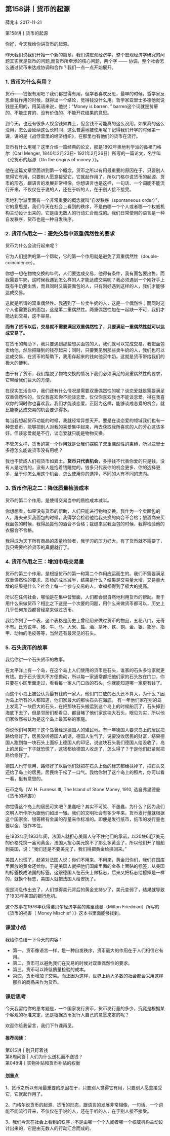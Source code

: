 
## 第158讲丨货币的起源

薛兆丰
2017-11-21

第158讲丨货币的起源


你好，今天我给你讲货币的起源。

昨天我们说我们开始一个新的篇章，我们讲宏观经济学。整个宏观经济学研究的问题其实就是货币的问题,而货币所牵涉的核心问题，两个字 —— 协调。整个社会怎么通过货币来达成协调和合作？我们一点一点开始展开。

### 1. 货币为什么有用？

货币——钱很有用吧？我们都觉得有用，但学者喜欢反思，最早的时候，哲学家反思金钱作用的时候，就得出一个结论，觉得钱没什么用。哲学家亚里士多德他就说钱是无用的，用英语来说，他说：“Money is barren. ” barren这个词就是贫瘠的、不能生育的、没有价值的、不能开花结果的意思。

到今天，也还有很多人视金钱如粪土，但金钱不可能真的这么没用。如果真的这么没用，怎么会延续这么长时间，这么普遍地被使用呢？记得我们开学的时候第一课，讲的是《战俘营里的经济组织》，在那里也有他们的货币在流行。

货币有什么用呢？这里介绍一篇经典的论文，那是1892年奥地利学派的鼻祖门格尔（Carl Menger, 1840年2月23日- 1921年2月26日）所写的一篇论文，名字叫《论货币的起源（On the origins of money ）》。

他在这篇文章里面讲到第一个概念，货币之所以有用最重要的原因在于，只要别人觉得它有用，只要别人愿意接受它，它就起作用了。所以门格尔说货币的起源、货币的形态，跟语言的发展非常相像。你想语言也是这样，一句话、一个词能不能流行开来，不仅仅在于说的人，还在于听的人，在于别人接不接受。

奥地利学派里面有一个非常重要的概念就叫“自发秩序（spontaneous order）”，它的意思是，我们今天在社会上看到的秩序，不是由哪一个个人或者哪一个权威机构主动设计出来的，它是由无数人的行动汇合而成的。我们日常使用的语言是一种自发秩序，货币也是一种自发秩序。

### 2. 货币作用之一：避免交易中双重偶然性的要求

货币为什么会流行起来呢？

它为人们提供的第一个帮助，它的第一个作用就是避免了双重偶然性（double-coincidence）。

你想一想在物物交换的年代，人们要达成交易，他得有条件，我有面包要出售，而我需要牛奶，这时候我遇到怎么样的人才能达成交易呢？我必须遇到一个刚好手上既有牛奶要出售，而且同时又需要面包的人，只有刚好遇到这样的人，我们才能够达成交易。

这就是所谓的双重偶然性。我遇到了一位卖牛奶的人，这是一个偶然性；而同时这个人也需要我的面包，这是第二重偶然性。两重偶然性加在一起缺一不可，我们才能达到交易，这不容易。

**而有了货币以后，交易就不需要满足双重偶然性了，只要满足一重偶然性就可以达成交易了。**

在货币的帮助下，我只要遇到那些想买面包的人，我们就可以完成交易。我把面包卖给他，然后把赚到的钱存起来；同时，只要我见到那些卖牛奶的人，我们也可以达成交易，在货币的帮助下，我用存起来的钱向他买牛奶。这就是货币带给我们的极大的便利。

由于有了货币，我们摆脱了物物交换的情况下我们必须满足的双重偶然性的要求，它带给我们巨大的方便。

在现实生活当中，我们还有什么情况是需要双重偶然性的呢？谈恋爱就是需要满足双重偶然性的，仅仅我喜欢你不能谈恋爱，仅仅你喜欢我也不能谈恋爱。得在我喜欢你的同时你也喜欢我，我们才能谈恋爱。正因为这样，能够谈成恋爱的机会，就比能够达成交易的机会要少得多。

每当我想起货币功能的时候，我就经常异想天开。要是在谈恋爱的领域我们也有一种恋爱币，能够把别人对我的喜爱集中起来，再去获取我所喜欢的人的芳心这该多好。但谈恋爱就是不行，谈恋爱就只能是物物交换。

不管怎么样，货币的第一个作用就是让我们摆脱了双重偶然性的束缚，所以亚里士多德怎么能说货币没有用呢？

我也不赞成人们视货币如粪土。**货币只代表机会**，多挣钱不代表你爱的只是钱，没有人是吃钱的，没有人是抱着钱睡觉的，钱多只代表你的机会更多、你的选择更多，至于你怎么用这个机会、怎么使用你的选择，不同的人有不同的志向。    

### 3. 货币作用之二：降低质量检验成本

货币的第二个作用，是使得交易当中的质检成本减半。

你想想看，如果没有货币的帮助，人们只能进行物物交换。我作为一个卖面包的人，屠夫来买我面包的时候，我得学会检验他给我交换的肉合不合格；酿酒商来买我面包的时候，我得品尝他的酒合不合格；裁缝来买我面包的时候，我得检验他的衣服合不合格。

我得成为天下所有商品的质量检验者，我学习的压力好大。有了货币就不需要了，我只需要检验货币的真假就行了。

### 4. 货币作用之三：增加市场交易量

货币的第三个作用，是根据货币的第一和第二个作用应运而生的。我们不需要满足双重偶然性的要求、质检的成本减半，结果是什么？结果是交易量大增。交易量大增的结果是什么？社会上每一个参与交易的人，幸福都得到了极大的提高。

所以在任何社会，哪怕是在集中营里面，人们都会很自然地利用货币的帮助。至于用什么来做货币？相比之下这是一个次要的问题，用什么来做货币都可以，历史上几乎任何东西都曾经拿来做过货币。

我给你列了一个表，这个表格是历史上曾经用来做过货币的物品，五花八门，无奇不有。比方说羊、猪、牛、马、大米、盐、酒、茶叶、铁、铜、金、银、象牙、指甲、动物的毛皮等等，当然还有最常见的石头。


### 5. 石头货币的故事

我给你讲一个石头货币的故事。

在太平洋上有一个岛，在这个岛上人们使用的货币是石头，谁家的石头多谁家就更有钱。由于石头很大不方便搬动，所以每一家通常都把他们家的石头放在门口，你只要在小区里面走过，看看每一家人门口放的石头，你就能知道哪一家更有钱了。

而这个小岛上被公认为最有钱的一家人，他们门口放的石头还不算大，为什么？因为岛上所有的人都知道，他们家最大的那块石头在海底。
有一年他们家在别的岛上发现了一块巨大的石头，在把那块石头搬运到这个岛上的时候船沉了，石头掉到海底下去了，但是邻居们都看见、都目睹了他们家这块大石头，眼见为实，所以他们家依然被认为是这个岛上最富裕的家庭。

你说他们可笑吧？这个岛曾经是德国人的殖民地。有一年德国人要求岛上的居民把路给修好了，居民没听德国人的话，德国人生气了，说要没收居民的财富，结果德国人跑到每一块石头上面标上德国人的印记，说这块石头我们德国人给没收了，岛上的居民一下子就恐慌了，这钱都给德国人收走了，怎么得了？于是他们赶紧就把路给修好了。

德国人也守信用，路修好了以后他们就把在石头上做的标志都给抹掉了，把石头又还给了岛上的居民，居民终于松了一口气。我给你附了这个岛上的照片，你可以看一看，挺有意思的。

石币之岛（W. H. Furness III, The Island of Stone Money, 1910, 选自弗里德曼《货币的祸害》）

你觉得这个岛上的居民可笑吧？愚蠢吧？其实不可笑、不愚蠢，为什么？因为我们文明人所作所为跟他们如出一辙。我们的文明社会有多少年来，货币发行量就根据这个国家金、银等稀有金属的存量来作标准的。即便是发行纸币，纸币的发行量也要以金、银作本位。

在1932年到1933年间，法国人就担心美国人守不住他们的承诺，以20块6毛7美元的价格兑换一盎司黄金，法国人担心美元换不了那么多黄金了，所以他们开了艘船到美国，说：“我们还是不要美元了，我们得把黄金给换回来。”

美国人也慌了，赶紧对法国人说：你们不用来、不用来，黄金归你们，我们在国库里面放的黄金还给你。于是美国人就把他们国库里面的金条上面贴的标签，从美国的标签换成法国的标签。这跟德国人在石头上做标志，后来又把标志给擦掉是一样的，就换个标志，美国人就把法国人给安抚了。

但是消息传出去了，人们觉得美元背后的黄金支持少了，美元变弱了，结果就导致了1933年美国的银行危机。


这个故事在1976年获得诺贝尔经济学奖的弗里德曼（Milton Friedman）所写的《货币的祸害（ Money Mischief ）》这本书里面能够找到。

### 课堂小结

我给你总结一下今天的内容：

- 第一，货币像语言一样，是一种自发秩序，货币最大的作用在于人们相信它有用。
- 第二，货币可以避免我们在交易的时候对双重偶然性的要求。
- 第三，货币可以降低质量检验的成本。
- 第四，货币增加了交易。而正因为这样，世界上绝大多数的社会都会采用这样那样的商品来作为货币。

### 课后思考

今天我留给你的思考题是，一个国家发行货币，货币发行量的多少，究竟是根据某个客观的标准来定，还是根据货币发行人自己的意愿来定的呢？

欢迎你给我留言，我们下节课再见。

#### 推荐阅读：
第015讲丨别只盯着钱  
第8周问答 | 人们为什么送礼而不送钱？  
第048讲丨实物补贴和货币补贴的权衡  



#### 划重点

1、货币之所以有用最重要的原因在于，只要别人觉得它有用，只要别人愿意接受它，它就起作用了。

2、门格尔说货币的起源、货币的形态，跟语言的发展非常相像，一句话、一个词能不能流行开来，不仅仅在于说的人，还在于听的人，在于别人接不接受。

3、我们今天在社会上看到的秩序，不是由哪一个个人或者哪一个权威机构主动设计出来的，它是由无数人的行动汇合而成的。